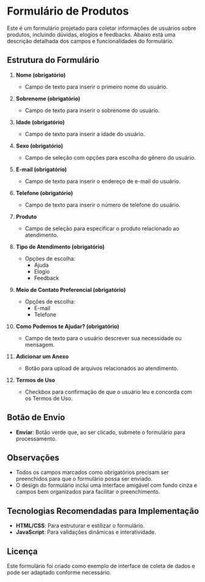 # Formulário de Produtos

Este é um formulário projetado para coletar informações de usuários sobre produtos, incluindo dúvidas, elogios e feedbacks. Abaixo está uma descrição detalhada dos campos e funcionalidades do formulário.

## Estrutura do Formulário

1. **Nome (obrigatório)**
   - Campo de texto para inserir o primeiro nome do usuário.

2. **Sobrenome (obrigatório)**
   - Campo de texto para inserir o sobrenome do usuário.

3. **Idade (obrigatório)**
   - Campo de texto para inserir a idade do usuário.

4. **Sexo (obrigatório)**
   - Campo de seleção com opções para escolha do gênero do usuário.

5. **E-mail (obrigatório)**
   - Campo de texto para inserir o endereço de e-mail do usuário.

6. **Telefone (obrigatório)**
   - Campo de texto para inserir o número de telefone do usuário.

7. **Produto**
   - Campo de seleção para especificar o produto relacionado ao atendimento.

8. **Tipo de Atendimento (obrigatório)**
   - Opções de escolha:
     - Ajuda
     - Elogio
     - Feedback

9. **Meio de Contato Preferencial (obrigatório)**
   - Opções de escolha:
     - E-mail
     - Telefone

10. **Como Podemos te Ajudar? (obrigatório)**
    - Campo de texto para o usuário descrever sua necessidade ou mensagem.

11. **Adicionar um Anexo**
    - Botão para upload de arquivos relacionados ao atendimento.

12. **Termos de Uso**
    - Checkbox para confirmação de que o usuário leu e concorda com os Termos de Uso.

## Botão de Envio

- **Enviar**: Botão verde que, ao ser clicado, submete o formulário para processamento.

## Observações

- Todos os campos marcados como obrigatórios precisam ser preenchidos para que o formulário possa ser enviado.
- O design do formulário inclui uma interface amigável com fundo cinza e campos bem organizados para facilitar o preenchimento.

## Tecnologias Recomendadas para Implementação

- **HTML/CSS**: Para estruturar e estilizar o formulário.
- **JavaScript**: Para validações dinâmicas e interatividade.

## Licença

Este formulário foi criado como exemplo de interface de coleta de dados e pode ser adaptado conforme necessário.
